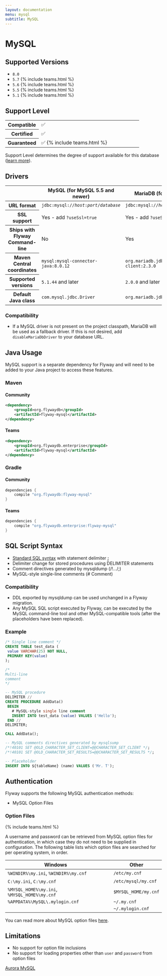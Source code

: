 ```yaml
---
layout: documentation
menu: mysql
subtitle: MySQL
---
```

# MySQL

## Supported Versions

- `8.0`
- `5.7` {% include teams.html %}
- `5.6` {% include teams.html %}
- `5.5` {% include teams.html %}
- `5.1` {% include teams.html %}

## Support Level

<table class="table">
    <tr>
        <th width="25%">Compatible</th>
        <td>✅</td>
    </tr>
    <tr>
        <th width="25%">Certified</th>
        <td>✅</td>
    </tr>
    <tr>
        <th width="25%">Guaranteed</th>
        <td>✅ {% include teams.html %}</td>
    </tr>
</table>

Support Level determines the degree of support available for this database ([learn more](/documentation/learnmore/database-support)). 

## Drivers

<table class="table">
<thead>
<tr>
<th></th>
<th>MySQL (for MySQL 5.5 and newer)</th>
<th>MariaDB (for MySQL 5.1)</th>
</tr>
</thead>
<tr>
<th>URL format</th>
<td><code>jdbc:mysql://<i>host</i>:<i>port</i>/<i>database</i></code></td>
<td><code>jdbc:mysql://<i>host</i>:<i>port</i>/<i>database</i></code></td>
</tr>
<tr>
<th>SSL support</th>
<td>Yes - add <code>?useSsl=true</code></td>
<td>Yes - add <code>?useSsl=true</code></td>
</tr>
<tr>
<th>Ships with Flyway Command-line</th>
<td>No</td>
<td>Yes</td>
</tr>
<tr>
<th>Maven Central coordinates</th>
<td><code>mysql:mysql-connector-java:8.0.12</code></td>
<td><code>org.mariadb.jdbc:mariadb-java-client:2.3.0</code></td>
</tr>
<tr>
<th>Supported versions</th>
<td><code>5.1.44</code> and later</td>
<td><code>2.0.0</code> and later</td>
</tr>
<tr>
<th>Default Java class</th>
<td><code>com.mysql.jdbc.Driver</code></td>
<td><code>org.mariadb.jdbc.Driver</code></td>
</tr>
</table>

### Compatibility

- If a MySQL driver is not present on the project classpath, MariaDB will be used as a fallback driver. If this is not desired, add `disableMariaDbDriver` to your database URL.

## Java Usage
MySQL support is a separate dependency for Flyway and will need to be added to your Java project to access these features.

### Maven
#### Community
```xml
<dependency>
    <groupId>org.flywaydb</groupId>
    <artifactId>flyway-mysql</artifactId>
</dependency>
```
#### Teams
```xml
<dependency>
    <groupId>org.flywaydb.enterprise</groupId>
    <artifactId>flyway-mysql</artifactId>
</dependency>
```
### Gradle
#### Community
```groovy
dependencies {
    compile "org.flywaydb:flyway-mysql"
}
```
#### Teams
```groovy
dependencies {
    compile "org.flywaydb.enterprise:flyway-mysql"
}
```

## SQL Script Syntax

- [Standard SQL syntax](/documentation/concepts/migrations#sql-based-migrations#syntax) with statement delimiter **;**
- Delimiter change for stored procedures using DELIMITER statements
- Comment directives generated by mysqldump (/!.../;)
- MySQL-style single-line comments (# Comment)

### Compatibility

- DDL exported by mysqldump can be used unchanged in a Flyway migration.
- Any MySQL SQL script executed by Flyway, can be executed by the MySQL command-line tool and other
        MySQL-compatible tools (after the placeholders have been replaced).
        
### Example

```sql
/* Single line comment */
CREATE TABLE test_data (
 value VARCHAR(25) NOT NULL,
 PRIMARY KEY(value)
);

/*
Multi-line
comment
*/

-- MySQL procedure
DELIMITER //
CREATE PROCEDURE AddData()
 BEGIN
   # MySQL-style single line comment
   INSERT INTO test_data (value) VALUES ('Hello');
 END //
DELIMITER;

CALL AddData();

-- MySQL comments directives generated by mysqlsump
/*!40101 SET @OLD_CHARACTER_SET_CLIENT=@@CHARACTER_SET_CLIENT */;
/*!40101 SET @OLD_CHARACTER_SET_RESULTS=@@CHARACTER_SET_RESULTS */;

-- Placeholder
INSERT INTO ${tableName} (name) VALUES ('Mr. T');
```

## Authentication

Flyway supports the following MySQL authentication methods:

- MySQL Option Files

### Option Files
{% include teams.html %}

A username and password can be retrieved from MySQL option files for authentication, in which case they do not need to be supplied in configuration. The following table lists which option files are searched for per operating system, in order.

| Windows                                      |   | Other                |
|----------------------------------------------|---|----------------------|
| `%WINDIR%\my.ini`, `%WINDIR%\my.cnf`         |   | `/etc/my.cnf`        |
| `C:\my.ini`, `C:\my.cnf`                     |   | `/etc/mysql/my.cnf`  |
| `%MYSQL_HOME%\my.ini`, `%MYSQL_HOME%\my.cnf` |   | `$MYSQL_HOME/my.cnf` |
| `%APPDATA%\MySQL\.mylogin.cnf`               |   | `~/.my.cnf`          |
|                                              |   | `~/.mylogin.cnf`     |

You can read more about MySQL option files [here](https://dev.mysql.com/doc/refman/8.0/en/option-files.html).

## Limitations

- No support for option file inclusions
- No support for loading properties other than `user` and `password` from option files

<p class="next-steps">
    <a class="btn btn-primary" href="/documentation/database/aurora-mysql">Aurora MySQL <i class="fa fa-arrow-right"></i></a>
</p>
